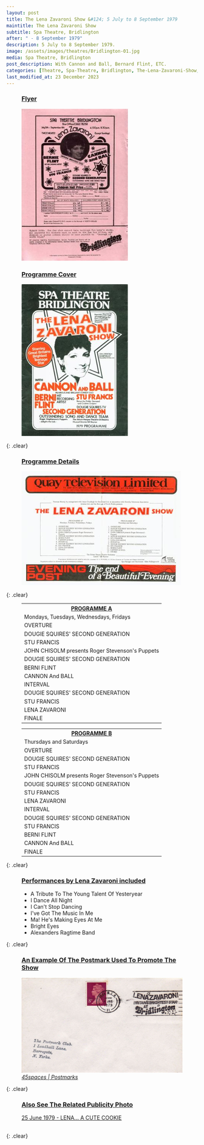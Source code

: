 ```yaml
---
layout: post
title: The Lena Zavaroni Show &#124; 5 July to 8 September 1979
maintitle: The Lena Zavaroni Show
subtitle: Spa Theatre, Bridlington
after: " - 8 September 1979"
description: 5 July to 8 September 1979.
image: /assets/images/theatres/Bridlington-01.jpg
media: Spa Theatre, Bridlington
post_description: With Cannon and Ball, Bernard Flint, ETC.
categories: [Theatre, Spa-Theatre, Bridlington, The-Lena-Zavaroni-Show, OnThisDay5July, OnThisDay8September]
last_modified_at: 23 December 2023
---
```


<figure class="fig1">
<h3 id="flyer"><a href="#flyer">Flyer</a></h3>
<img src="/assets/images/theatres/Bridlington-03.jpg" class="full-width" />
</figure>

<figure class="fig2">
<h3 id="cover"><a href="#cover">Programme Cover</a></h3>
<img src="/assets/images/theatres/Bridlington-01.jpg" class="full-width" />
</figure>

{: .clear}

<figure class="fig3">
<h3 id="details"><a href="#details">Programme Details</a></h3>
<img src="/assets/images/theatres/Bridlington-02.jpg" class="full-width" />
</figure>

{: .clear}

<figure class="fig1">
<table>
<tr><th id="a"><a href="#a">PROGRAMME A</a></th></tr>
<tr><td>Mondays, Tuesdays, Wednesdays, Fridays</td></tr>
<tr><td>OVERTURE</td></tr>
<tr><td>DOUGIE SQUIRES' SECOND GENERATION</td></tr>
<tr><td>STU FRANCIS</td></tr>
<tr><td>JOHN CHISOLM presents Roger Stevenson's Puppets</td></tr>
<tr><td>DOUGIE SQUIRES' SECOND GENERATION</td></tr>
<tr><td>BERNI FLINT</td></tr>
<tr><td>CANNON And BALL</td></tr>
<tr><td>INTERVAL</td></tr>
<tr><td>DOUGIE SQUIRES' SECOND GENERATION</td></tr>
<tr><td>STU FRANCIS</td></tr>
<tr><td>LENA ZAVARONI</td></tr>
<tr><td>FINALE</td></tr>
</table>
</figure>

<figure class="fig2">
<table>
<tr><th id="b"><a href="#b">PROGRAMME B</a></th></tr>
<tr><td>Thursdays and Saturdays</td></tr>
<tr><td>OVERTURE</td></tr>
<tr><td>DOUGIE SQUIRES' SECOND GENERATION</td></tr>
<tr><td>STU FRANCIS</td></tr>
<tr><td>JOHN CHISOLM presents Roger Stevenson's Puppets</td></tr>
<tr><td>DOUGIE SQUIRES' SECOND GENERATION</td></tr>
<tr><td>STU FRANCIS</td></tr>
<tr><td>LENA ZAVARONI</td></tr>
<tr><td>INTERVAL</td></tr>
<tr><td>DOUGIE SQUIRES' SECOND GENERATION</td></tr>
<tr><td>STU FRANCIS</td></tr>
<tr><td>BERNI FLINT</td></tr>
<tr><td>CANNON And BALL</td></tr>
<tr><td>FINALE</td></tr>
</table>
</figure>

{: .clear}

<figure class="fig3">
<h3 id="included"><a href="#included">Performances by Lena Zavaroni included</a></h3>
<ul>
<li>A Tribute To The Young Talent Of Yesteryear</li>
<li>I Dance All Night</li>
<li>I Can't Stop Dancing</li>
<li>I've Got The Music In Me</li>
<li>Ma! He's Making Eyes At Me</li>
<li>Bright Eyes</li>
<li>Alexanders Ragtime Band</li>
</ul>
</figure>

{: .clear}

<!-- ![Lena Outside The Spa Theatre, Bridlington](/assets/images/theatres/Lena Outside The Spa Theatre.jpg) -->

<figure class="fig3">
<h3 id="postmark"><a href="#postmark">An Example Of The Postmark Used To Promote The Show</a></h3>
<a href="/assets/images/theatres/Bridlington-04.jpg"><img src="/assets/images/theatres/Bridlington-04.jpg" class="full-width zoom-in" /></a>
<cite><a class="external-link" href="https://www.45spaces.com/postmarks/l.php?l=lena-zavaroni-britains-brightest-star-at-bridlington">45spaces | Postmarks</a></cite>
</figure>

{: .clear}

<figure class="fig3">
<h3 id="publicity"><a href="#publicity">Also See The Related Publicity Photo</a></h3>
<a href="/1979-06-25-lena-a-cute-cookie"> 25 June 1979 - LENA... A CUTE COOKIE</a>
</figure>

<br />{: .clear}

